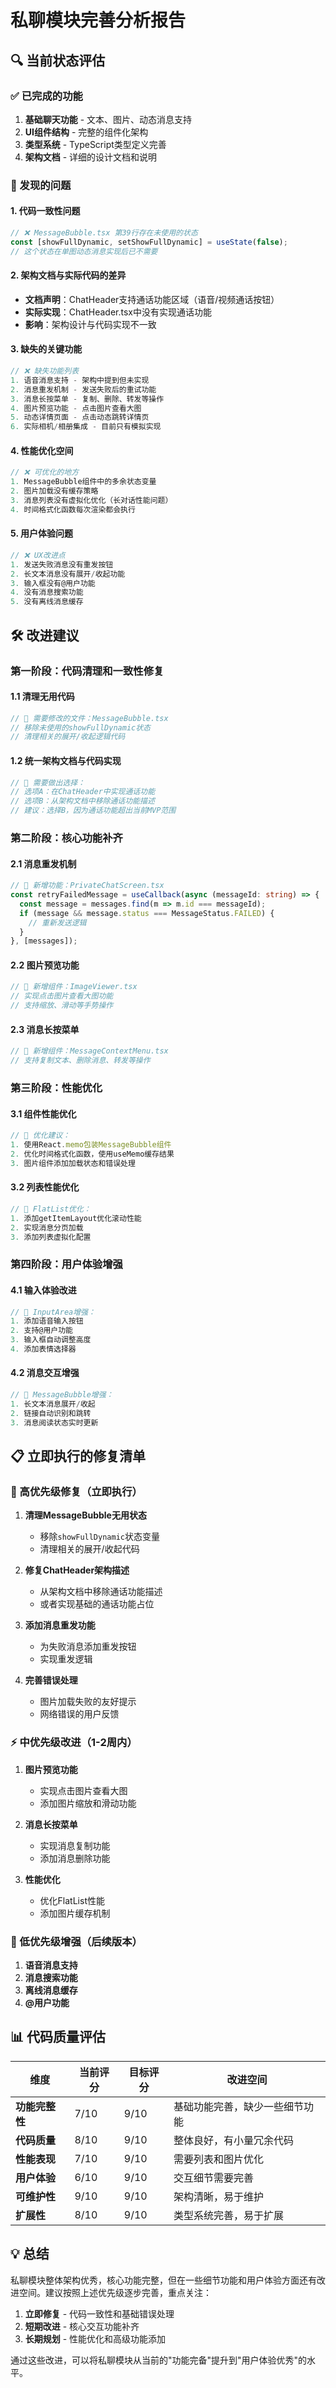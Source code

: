 # 私聊模块完善分析报告

## 🔍 当前状态评估

### ✅ 已完成的功能
1. **基础聊天功能** - 文本、图片、动态消息支持
2. **UI组件结构** - 完整的组件化架构
3. **类型系统** - TypeScript类型定义完善
4. **架构文档** - 详细的设计文档和说明

### 🚨 发现的问题

#### 1. 代码一致性问题
```typescript
// ❌ MessageBubble.tsx 第39行存在未使用的状态
const [showFullDynamic, setShowFullDynamic] = useState(false);
// 这个状态在单图动态消息实现后已不需要
```

#### 2. 架构文档与实际代码的差异
- **文档声明**：ChatHeader支持通话功能区域（语音/视频通话按钮）
- **实际实现**：ChatHeader.tsx中没有实现通话功能
- **影响**：架构设计与代码实现不一致

#### 3. 缺失的关键功能
```typescript
// ❌ 缺失功能列表
1. 语音消息支持 - 架构中提到但未实现
2. 消息重发机制 - 发送失败后的重试功能
3. 消息长按菜单 - 复制、删除、转发等操作
4. 图片预览功能 - 点击图片查看大图
5. 动态详情页面 - 点击动态跳转详情页
6. 实际相机/相册集成 - 目前只有模拟实现
```

#### 4. 性能优化空间
```typescript
// ❌ 可优化的地方
1. MessageBubble组件中的多余状态变量
2. 图片加载没有缓存策略
3. 消息列表没有虚拟化优化（长对话性能问题）
4. 时间格式化函数每次渲染都会执行
```

#### 5. 用户体验问题
```typescript
// ❌ UX改进点
1. 发送失败消息没有重发按钮
2. 长文本消息没有展开/收起功能
3. 输入框没有@用户功能
4. 没有消息搜索功能
5. 没有离线消息缓存
```

## 🛠️ 改进建议

### 第一阶段：代码清理和一致性修复

#### 1.1 清理无用代码
```typescript
// 📝 需要修改的文件：MessageBubble.tsx
// 移除未使用的showFullDynamic状态
// 清理相关的展开/收起逻辑代码
```

#### 1.2 统一架构文档与代码实现
```typescript
// 📝 需要做出选择：
// 选项A：在ChatHeader中实现通话功能
// 选项B：从架构文档中移除通话功能描述
// 建议：选择B，因为通话功能超出当前MVP范围
```

### 第二阶段：核心功能补齐

#### 2.1 消息重发机制
```typescript
// 📝 新增功能：PrivateChatScreen.tsx
const retryFailedMessage = useCallback(async (messageId: string) => {
  const message = messages.find(m => m.id === messageId);
  if (message && message.status === MessageStatus.FAILED) {
    // 重新发送逻辑
  }
}, [messages]);
```

#### 2.2 图片预览功能
```typescript
// 📝 新增组件：ImageViewer.tsx
// 实现点击图片查看大图功能
// 支持缩放、滑动等手势操作
```

#### 2.3 消息长按菜单
```typescript
// 📝 新增组件：MessageContextMenu.tsx
// 支持复制文本、删除消息、转发等操作
```

### 第三阶段：性能优化

#### 3.1 组件性能优化
```typescript
// 📝 优化建议：
1. 使用React.memo包装MessageBubble组件
2. 优化时间格式化函数，使用useMemo缓存结果
3. 图片组件添加加载状态和错误处理
```

#### 3.2 列表性能优化
```typescript
// 📝 FlatList优化：
1. 添加getItemLayout优化滚动性能
2. 实现消息分页加载
3. 添加列表虚拟化配置
```

### 第四阶段：用户体验增强

#### 4.1 输入体验改进
```typescript
// 📝 InputArea增强：
1. 添加语音输入按钮
2. 支持@用户功能
3. 输入框自动调整高度
4. 添加表情选择器
```

#### 4.2 消息交互增强
```typescript
// 📝 MessageBubble增强：
1. 长文本消息展开/收起
2. 链接自动识别和跳转
3. 消息阅读状态实时更新
```

## 📋 立即执行的修复清单

### 🔧 高优先级修复（立即执行）

1. **清理MessageBubble无用状态**
   - 移除`showFullDynamic`状态变量
   - 清理相关的展开/收起代码

2. **修复ChatHeader架构描述**
   - 从架构文档中移除通话功能描述
   - 或者实现基础的通话功能占位

3. **添加消息重发功能**
   - 为失败消息添加重发按钮
   - 实现重发逻辑

4. **完善错误处理**
   - 图片加载失败的友好提示
   - 网络错误的用户反馈

### ⚡ 中优先级改进（1-2周内）

1. **图片预览功能**
   - 实现点击图片查看大图
   - 添加图片缩放和滑动功能

2. **消息长按菜单**
   - 实现消息复制功能
   - 添加消息删除功能

3. **性能优化**
   - 优化FlatList性能
   - 添加图片缓存机制

### 🚀 低优先级增强（后续版本）

1. **语音消息支持**
2. **消息搜索功能**
3. **离线消息缓存**
4. **@用户功能**

## 📊 代码质量评估

| 维度 | 当前评分 | 目标评分 | 改进空间 |
|------|----------|----------|----------|
| **功能完整性** | 7/10 | 9/10 | 基础功能完善，缺少一些细节功能 |
| **代码质量** | 8/10 | 9/10 | 整体良好，有小量冗余代码 |
| **性能表现** | 7/10 | 9/10 | 需要列表和图片优化 |
| **用户体验** | 6/10 | 9/10 | 交互细节需要完善 |
| **可维护性** | 9/10 | 9/10 | 架构清晰，易于维护 |
| **扩展性** | 8/10 | 9/10 | 类型系统完善，易于扩展 |

## 💡 总结

私聊模块整体架构优秀，核心功能完整，但在一些细节功能和用户体验方面还有改进空间。建议按照上述优先级逐步完善，重点关注：

1. **立即修复** - 代码一致性和基础错误处理
2. **短期改进** - 核心交互功能补齐
3. **长期规划** - 性能优化和高级功能添加

通过这些改进，可以将私聊模块从当前的"功能完备"提升到"用户体验优秀"的水平。
